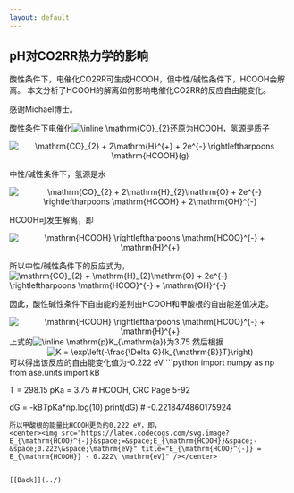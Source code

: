```yaml
---
layout: default
---
```


## pH对CO2RR热力学的影响

酸性条件下，电催化CO2RR可生成HCOOH，但中性/碱性条件下，HCOOH会解离。
本文分析了HCOOH的解离如何影响电催化CO2RR的反应自由能变化。

感谢Michael博士。

酸性条件下电催化<img src="https://latex.codecogs.com/svg.image?\inline&space;\mathrm{CO}_{2}" title="\inline \mathrm{CO}_{2}" />还原为HCOOH，氢源是质子
<center><img src="https://latex.codecogs.com/svg.image?\mathrm{CO}_{2}&space;&plus;&space;2\mathrm{H}^{&plus;}&space;&plus;&space;2e^{-}&space;\rightleftharpoons&space;\mathrm{HCOOH}(g)" title="\mathrm{CO}_{2} + 2\mathrm{H}^{+} + 2e^{-} \rightleftharpoons \mathrm{HCOOH}(g)" /></center>

中性/碱性条件下，氢源是水
<center><img src="https://latex.codecogs.com/svg.image?\mathrm{CO}_{2}&space;&plus;&space;2\mathrm{H}_{2}\mathrm{O}&space;&plus;&space;2e^{-}&space;\rightleftharpoons&space;\mathrm{HCOOH}&space;&plus;&space;2\mathrm{OH}^{-}" title="\mathrm{CO}_{2} + 2\mathrm{H}_{2}\mathrm{O} + 2e^{-} \rightleftharpoons \mathrm{HCOOH} + 2\mathrm{OH}^{-}" /></center>

HCOOH可发生解离，即
<center><img src="https://latex.codecogs.com/svg.image?\mathrm{HCOOH}&space;\rightleftharpoons&space;\mathrm{HCOO}^{-}&space;&plus;&space;\mathrm{H}^{&plus;}" title="\mathrm{HCOOH} \rightleftharpoons \mathrm{HCOO}^{-} + \mathrm{H}^{+}" /></center>

所以中性/碱性条件下的反应式为，
<img src="https://latex.codecogs.com/svg.image?\mathrm{CO}_{2}&space;&plus;&space;\mathrm{H}_{2}\mathrm{O}&space;&plus;&space;2e^{-}&space;\rightleftharpoons&space;\mathrm{HCOO}^{-}&space;&plus;&space;\mathrm{OH}^{-}" title="\mathrm{CO}_{2} + \mathrm{H}_{2}\mathrm{O} + 2e^{-} \rightleftharpoons \mathrm{HCOO}^{-} + \mathrm{OH}^{-}" />

因此，酸性碱性条件下自由能的差别由HCOOH和甲酸根的自由能差值决定。
<center><img src="https://latex.codecogs.com/svg.image?\mathrm{HCOOH}&space;\rightleftharpoons&space;\mathrm{HCOO}^{-}&space;&plus;&space;\mathrm{H}^{&plus;}" title="\mathrm{HCOOH} \rightleftharpoons \mathrm{HCOO}^{-} + \mathrm{H}^{+}" /></center>
上式的<img src="https://latex.codecogs.com/svg.image?\inline&space;\mathrm{p}K_{\mathrm{a}}" title="\inline \mathrm{p}K_{\mathrm{a}}" />为3.75
然后根据
<center><img src="https://latex.codecogs.com/svg.image?K&space;=&space;\exp\left(-\frac{\Delta&space;G}{k_{\mathrm{B}}T}\right)" title="K = \exp\left(-\frac{\Delta G}{k_{\mathrm{B}}T}\right)" /></center>
可以得出该反应的自由能变化值为-0.222 eV
```python
import numpy as np
from ase.units import kB

T = 298.15
pKa = 3.75 # HCOOH, CRC Page 5-92

dG = -kB*T*pKa*np.log(10)
print(dG) # -0.2218474860175924
```
所以甲酸根的能量比HCOOH更负约0.222 eV，即，
<center><img src="https://latex.codecogs.com/svg.image?E_{\mathrm{HCOO}^{-}}&space;=&space;E_{\mathrm{HCOOH}}&space;-&space;0.222\&space;\mathrm{eV}" title="E_{\mathrm{HCOO}^{-}} = E_{\mathrm{HCOOH}} - 0.222\ \mathrm{eV}" /></center>


[[Back]](../)
